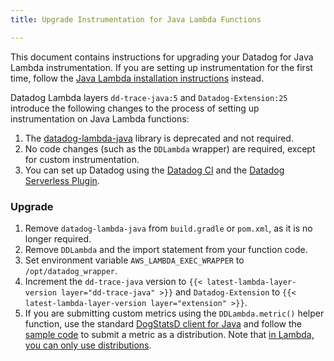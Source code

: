 ```yaml
---
title: Upgrade Instrumentation for Java Lambda Functions

---
```


This document contains instructions for upgrading your Datadog for Java Lambda instrumentation. If you are setting up instrumentation for the first time, follow the [Java Lambda installation instructions][1] instead.

Datadog Lambda layers `dd-trace-java:5` and `Datadog-Extension:25` introduce the following changes to the process of setting up instrumentation on Java Lambda functions:

1. The [datadog-lambda-java][2] library is deprecated and not required.
2. No code changes (such as the `DDLambda` wrapper) are required, except for custom instrumentation.
3. You can set up Datadog using the [Datadog CI][3] and the [Datadog Serverless Plugin][4].

### Upgrade

1. Remove `datadog-lambda-java` from `build.gradle` or `pom.xml`, as it is no longer required.
2. Remove `DDLambda` and the import statement from your function code.
3. Set environment variable `AWS_LAMBDA_EXEC_WRAPPER` to `/opt/datadog_wrapper`.
4. Increment the `dd-trace-java` version to `{{< latest-lambda-layer-version layer="dd-trace-java" >}}` and `Datadog-Extension` to `{{< latest-lambda-layer-version layer="extension" >}}`.
5. If you are submitting custom metrics using the `DDLambda.metric()` helper function, use the standard [DogStatsD client for Java][5] and follow the [sample code][6] to submit a metric as a distribution. Note that [in Lambda, you can only use distributions][7].

[1]: /serverless/installation/java/
[2]: https://github.com/DataDog/datadog-lambda-java
[3]: /serverless/installation/java/?tab=datadogcli
[4]: /serverless/installation/java/?tab=serverlessframework
[5]: /developers/dogstatsd/?tab=hostagent&code-lang=java
[6]: /serverless/custom_metrics/?code-lang=java#with-the-datadog-lambda-extension
[7]: /serverless/custom_metrics#understanding-distribution-metrics
